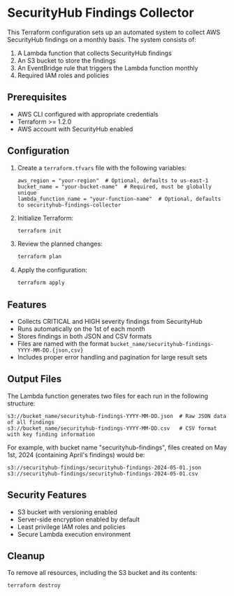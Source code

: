 # SecurityHub Findings Collector

This Terraform configuration sets up an automated system to collect AWS SecurityHub findings on a monthly basis. The system consists of:

1. A Lambda function that collects SecurityHub findings
2. An S3 bucket to store the findings
3. An EventBridge rule that triggers the Lambda function monthly
4. Required IAM roles and policies

## Prerequisites

- AWS CLI configured with appropriate credentials
- Terraform >= 1.2.0
- AWS account with SecurityHub enabled

## Configuration

1. Create a `terraform.tfvars` file with the following variables:
   ```hcl
   aws_region = "your-region"  # Optional, defaults to us-east-1
   bucket_name = "your-bucket-name"  # Required, must be globally unique
   lambda_function_name = "your-function-name"  # Optional, defaults to securityhub-findings-collector
   ```

2. Initialize Terraform:
   ```bash
   terraform init
   ```

3. Review the planned changes:
   ```bash
   terraform plan
   ```

4. Apply the configuration:
   ```bash
   terraform apply
   ```

## Features

- Collects CRITICAL and HIGH severity findings from SecurityHub
- Runs automatically on the 1st of each month
- Stores findings in both JSON and CSV formats
- Files are named with the format `bucket_name/securityhub-findings-YYYY-MM-DD.{json,csv}`
- Includes proper error handling and pagination for large result sets

## Output Files

The Lambda function generates two files for each run in the following structure:
```
s3://bucket_name/securityhub-findings-YYYY-MM-DD.json  # Raw JSON data of all findings
s3://bucket_name/securityhub-findings-YYYY-MM-DD.csv   # CSV format with key finding information
```

For example, with bucket name "securityhub-findings", files created on May 1st, 2024 (containing April's findings) would be:
```
s3://securityhub-findings/securityhub-findings-2024-05-01.json
s3://securityhub-findings/securityhub-findings-2024-05-01.csv
```

## Security Features

- S3 bucket with versioning enabled
- Server-side encryption enabled by default
- Least privilege IAM roles and policies
- Secure Lambda execution environment

## Cleanup

To remove all resources, including the S3 bucket and its contents:
```bash
terraform destroy
```
